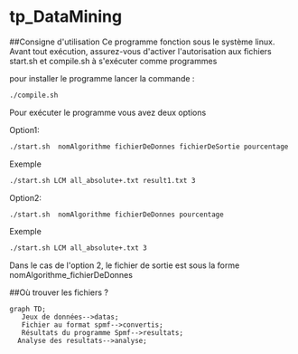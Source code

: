 # tp_DataMining

##Consigne d'utilisation
Ce programme fonction sous le système linux.
Avant tout exécution, assurez-vous d'activer l'autorisation aux fichiers start.sh et compile.sh à s'exécuter comme programmes

pour installer le programme lancer la commande :
```bash
./compile.sh
```

Pour exécuter le programme vous avez deux options 

Option1:
```bash
./start.sh  nomAlgorithme fichierDeDonnes fichierDeSortie pourcentage
```
Exemple
```bash
./start.sh LCM all_absolute+.txt result1.txt 3
```

Option2:
```bash
./start.sh  nomAlgorithme fichierDeDonnes pourcentage
```
Exemple
```bash
./start.sh LCM all_absolute+.txt 3
```
Dans le cas de l'option 2, le fichier de sortie est sous la forme nomAlgorithme_fichierDeDonnes

##Où trouver les fichiers ?

```mermaid
graph TD;
   Jeux de données-->datas;
   Fichier au format spmf-->convertis;
   Résultats du programme Spmf-->resultats;
  Analyse des resultats-->analyse;
```

